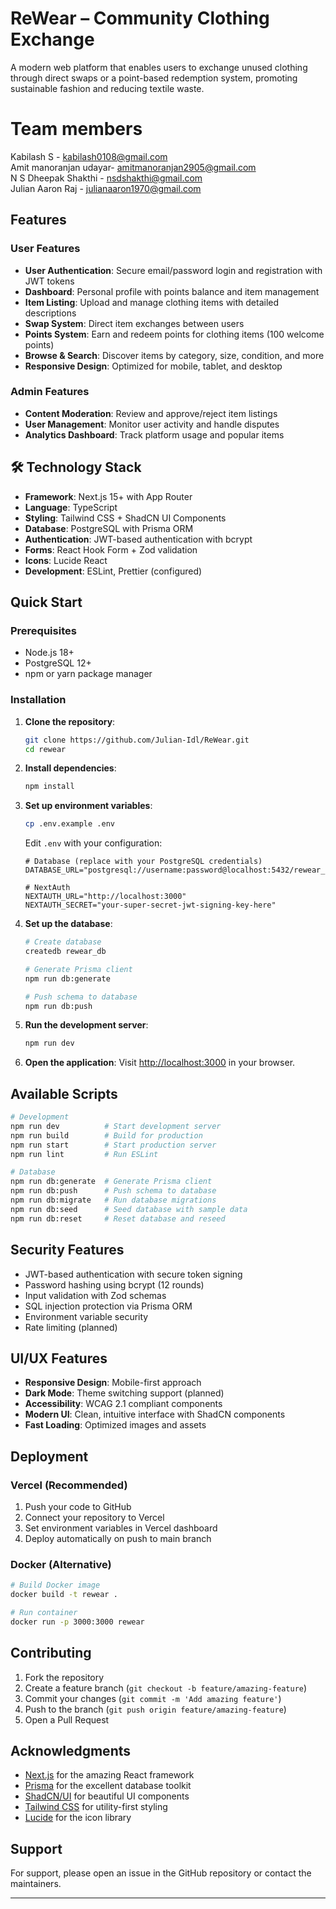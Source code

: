 # ReWear – Community Clothing Exchange

A modern web platform that enables users to exchange unused clothing through direct swaps or a point-based redemption system, promoting sustainable fashion and reducing textile waste.

# Team members
Kabilash S - kabilash0108@gmail.com 
<br>
Amit manoranjan udayar- amitmanoranjan2905@gmail.com
<br>
N S Dheepak Shakthi - nsdshakthi@gmail.com
<br>
Julian Aaron Raj - julianaaron1970@gmail.com
##  Features

### User Features
- **User Authentication**: Secure email/password login and registration with JWT tokens
- **Dashboard**: Personal profile with points balance and item management
- **Item Listing**: Upload and manage clothing items with detailed descriptions
- **Swap System**: Direct item exchanges between users
- **Points System**: Earn and redeem points for clothing items (100 welcome points)
- **Browse & Search**: Discover items by category, size, condition, and more
- **Responsive Design**: Optimized for mobile, tablet, and desktop

### Admin Features
- **Content Moderation**: Review and approve/reject item listings
- **User Management**: Monitor user activity and handle disputes
- **Analytics Dashboard**: Track platform usage and popular items

## 🛠 Technology Stack

- **Framework**: Next.js 15+ with App Router
- **Language**: TypeScript
- **Styling**: Tailwind CSS + ShadCN UI Components
- **Database**: PostgreSQL with Prisma ORM
- **Authentication**: JWT-based authentication with bcrypt
- **Forms**: React Hook Form + Zod validation
- **Icons**: Lucide React
- **Development**: ESLint, Prettier (configured)

## Quick Start

### Prerequisites

- Node.js 18+ 
- PostgreSQL 12+
- npm or yarn package manager

### Installation

1. **Clone the repository**:
   ```bash
   git clone https://github.com/Julian-Idl/ReWear.git
   cd rewear
   ```

2. **Install dependencies**:
   ```bash
   npm install
   ```

3. **Set up environment variables**:
   ```bash
   cp .env.example .env
   ```
   
   Edit `.env` with your configuration:
   ```env
   # Database (replace with your PostgreSQL credentials)
   DATABASE_URL="postgresql://username:password@localhost:5432/rewear_db"
   
   # NextAuth
   NEXTAUTH_URL="http://localhost:3000"
   NEXTAUTH_SECRET="your-super-secret-jwt-signing-key-here"
   ```

4. **Set up the database**:
   ```bash
   # Create database 
   createdb rewear_db
   
   # Generate Prisma client
   npm run db:generate
   
   # Push schema to database
   npm run db:push
   ```

5. **Run the development server**:
   ```bash
   npm run dev
   ```

6. **Open the application**:
   Visit [http://localhost:3000](http://localhost:3000) in your browser.


## Available Scripts

```bash
# Development
npm run dev          # Start development server
npm run build        # Build for production
npm run start        # Start production server
npm run lint         # Run ESLint

# Database
npm run db:generate  # Generate Prisma client
npm run db:push      # Push schema to database
npm run db:migrate   # Run database migrations
npm run db:seed      # Seed database with sample data
npm run db:reset     # Reset database and reseed
```


## Security Features

- JWT-based authentication with secure token signing
- Password hashing using bcrypt (12 rounds)
- Input validation with Zod schemas
- SQL injection protection via Prisma ORM
- Environment variable security
- Rate limiting (planned)

## UI/UX Features

- **Responsive Design**: Mobile-first approach
- **Dark Mode**: Theme switching support (planned)
- **Accessibility**: WCAG 2.1 compliant components
- **Modern UI**: Clean, intuitive interface with ShadCN components
- **Fast Loading**: Optimized images and assets

## Deployment

### Vercel (Recommended)

1. Push your code to GitHub
2. Connect your repository to Vercel
3. Set environment variables in Vercel dashboard
4. Deploy automatically on push to main branch

### Docker (Alternative)

```bash
# Build Docker image
docker build -t rewear .

# Run container
docker run -p 3000:3000 rewear
```

## Contributing

1. Fork the repository
2. Create a feature branch (`git checkout -b feature/amazing-feature`)
3. Commit your changes (`git commit -m 'Add amazing feature'`)
4. Push to the branch (`git push origin feature/amazing-feature`)
5. Open a Pull Request

## Acknowledgments

- [Next.js](https://nextjs.org) for the amazing React framework
- [Prisma](https://prisma.io) for the excellent database toolkit
- [ShadCN/UI](https://ui.shadcn.com) for beautiful UI components
- [Tailwind CSS](https://tailwindcss.com) for utility-first styling
- [Lucide](https://lucide.dev) for the icon library

## Support

For support, please open an issue in the GitHub repository or contact the maintainers.

---

